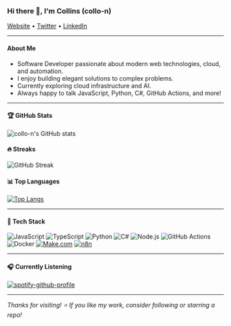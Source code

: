 ### Hi there 👋, I'm Collins (collo-n)

[Website](https://collo-n.github.io/Portfolio/) •
[Twitter](https://twitter.com/Collins28815157) •
[LinkedIn](https://www.linkedin.com/in/collins-nyachoti/)

---

#### About Me

- Software Developer passionate about modern web technologies, cloud, and automation.
- I enjoy building elegant solutions to complex problems.
- Currently exploring cloud infrastructure and AI.
- Always happy to talk JavaScript, Python, C#, GitHub Actions, and more!

---

#### 🏆 GitHub Stats

![collo-n's GitHub stats](https://github-readme-stats.vercel.app/api?username=collo-n&count_private=true&show_icons=true&theme=city_lights&hide_border=True)

#### 🔥 Streaks

![GitHub Streak](https://github-readme-streak-stats.herokuapp.com/?user=collo-n&theme=city-lights)

#### 📊 Top Languages

[![Top Langs](https://github-readme-stats.vercel.app/api/top-langs/?username=collo-n&langs_count=10&layout=compact&theme=city_lights&hide_border=True)](https://github.com/anuraghazra/github-readme-stats)

---

#### 🧰 Tech Stack

![JavaScript](https://img.shields.io/badge/-JavaScript-333?style=flat&logo=javascript)
![TypeScript](https://img.shields.io/badge/-TypeScript-333?style=flat&logo=typescript)
![Python](https://img.shields.io/badge/-Python-333?style=flat&logo=python)
![C#](https://img.shields.io/badge/-C%23-333?style=flat&logo=c-sharp)
![Node.js](https://img.shields.io/badge/-Node.js-333?style=flat&logo=node.js)
![GitHub Actions](https://img.shields.io/badge/-GitHub%20Actions-333?style=flat&logo=github-actions)
![Docker](https://img.shields.io/badge/-Docker-333?style=flat&logo=docker)
[![Make.com](https://img.shields.io/badge/-Make.com-333?style=flat&logo=make.com&logoColor=white)](https://www.make.com/)
[![n8n](https://img.shields.io/badge/-n8n-333?style=flat&logo=n8n)](https://n8n.io/)


---

#### 🎧 Currently Listening

[![spotify-github-profile](https://spotify-github-profile.kittinanx.com/api/view?uid=afs01xhyplphr41ostl1z6cwn&cover_image=true&theme=default&show_offline=false&background_color=121212&interchange=false)](https://github.com/kittinan/spotify-github-profile)

---

_Thanks for visiting! ⭐️ If you like my work, consider following or starring a repo!_
